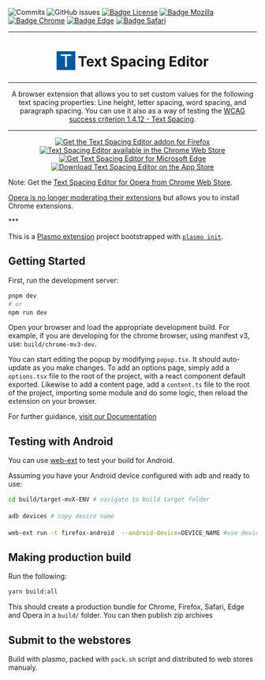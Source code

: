 ![Commits](https://img.shields.io/github/commit-activity/y/zmrhaljiri/text-spacing-editor?label=Commits)
![GitHub issues](https://img.shields.io/github/issues/zmrhaljiri/text-spacing-editor)
[![Badge License]](LICENSE.txt)
[![Badge Mozilla]](https://addons.mozilla.org/en-US/firefox/addon/text-spacing-editor-actum/)
[![Badge Chrome]](https://chrome.google.com/webstore/detail/text-spacing-editor/amnelgbfbdlfjeaobejkfmjjnmeddaoj)
[![Badge Edge]](https://microsoftedge.microsoft.com/addons/detail/nhjfhffdjhbdflekgnopingdbflmgjfb)
[![Badge Safari]](https://apps.apple.com/us/app/text-spacing-editor/id6469146607)

***

<h1 align="center">
    <sub>
        <img src="https://raw.githubusercontent.com/zmrhaljiri/text-spacing-editor/master/icon48.png" height="38" width="38">
    </sub>
    Text Spacing Editor
</h1>

***
<p align="center">
A browser extension that allows you to set custom values for the following text spacing properties: Line height, letter spacing, word spacing, and paragraph spacing.
You can use it also as a way of testing the <a href="https://www.w3.org/WAI/WCAG21/Understanding/text-spacing.html">WCAG success criterion 1.4.12 - Text Spacing</a>.
</p>

***

<p align="center">
<a href="https://addons.mozilla.org/en-US/firefox/addon/text-spacing-editor-actum/"><img src="https://user-images.githubusercontent.com/585534/107280546-7b9b2a00-6a26-11eb-8f9f-f95932f4bfec.png" alt="Get the Text Spacing Editor addon for Firefox"></a>
<a href="https://chrome.google.com/webstore/detail/text-spacing-editor/amnelgbfbdlfjeaobejkfmjjnmeddaoj"><img src="https://user-images.githubusercontent.com/585534/107280622-91a8ea80-6a26-11eb-8d07-77c548b28665.png" alt="Text Spacing Editor available in the Chrome Web Store"></a>
<a href="https://microsoftedge.microsoft.com/addons/detail/nhjfhffdjhbdflekgnopingdbflmgjfb"><img src="https://user-images.githubusercontent.com/585534/107280673-a5ece780-6a26-11eb-9cc7-9fa9f9f81180.png" alt="Get Text Spacing Editor for Microsoft Edge"></a>
<a href="https://apps.apple.com/us/app/text-spacing-editor/id6469146607"><img src="https://developer.apple.com/assets/elements/badges/download-on-the-app-store.svg" alt="Download Text Spacing Editor on the App Store" height="64"></a>
</p>

<p>Note: Get the <a target="_blank" rel="noopener noreferrer" href="https://chrome.google.com/webstore/detail/text-spacing-editor/amnelgbfbdlfjeaobejkfmjjnmeddaoj">Text Spacing Editor for Opera from Chrome Web Store</a>.</p>
<p><a target="_blank" rel="noopener noreferrer" href="https://forums.opera.com/topic/16609/very-long-extension-moderation-process/408">Opera is no longer moderating their extensions</a> but allows you to install Chrome extensions.</p>
***

This is a [Plasmo extension](https://docs.plasmo.com/) project bootstrapped with [`plasmo init`](https://www.npmjs.com/package/plasmo).

## Getting Started

First, run the development server:

```bash
pnpm dev
# or
npm run dev
```

Open your browser and load the appropriate development build. For example, if you are developing for the chrome browser, using manifest v3, use: `build/chrome-mv3-dev`.

You can start editing the popup by modifying `popup.tsx`. It should auto-update as you make changes. To add an options page, simply add a `options.tsx` file to the root of the project, with a react component default exported. Likewise to add a content page, add a `content.ts` file to the root of the project, importing some module and do some logic, then reload the extension on your browser.

For further guidance, [visit our Documentation](https://docs.plasmo.com/)

## Testing with Android


You can use [web-ext](https://github.com/mozilla/web-ext) to test your build for Android.

Assuming you have your Android device configured with adb and ready to use:

```bash
cd build/target-mvX-ENV # navigate to build target folder

adb devices # copy device name

web-ext run -t firefox-android  --android-device=DEVICE_NAME #use device name from adb
```

## Making production build

Run the following:

```bash
yarn build:all
```

This should create a production bundle for Chrome, Firefox, Safari, Edge and Opera in a `build/` folder. You can then publish zip archives

## Submit to the webstores

Build with plasmo, packed with `pack.sh` script and distributed to web stores manualy.


<!----------------------------------[ Badges ]--------------------------------->
[Badge License]: https://img.shields.io/badge/License-GPLv3-blue.svg
[Badge Chrome]: https://img.shields.io/chrome-web-store/rating/amnelgbfbdlfjeaobejkfmjjnmeddaoj?label=Chrome
[Badge Edge]: https://img.shields.io/badge/dynamic/json?label=Edge&color=brightgreen&query=%24.averageRating&suffix=%2F%35&url=https%3A%2F%2Fmicrosoftedge.microsoft.com%2Faddons%2Fgetproductdetailsbycrxid%2___ADD___ID
[Badge Mozilla]: https://img.shields.io/amo/rating/text-spacing-editor?label=Firefox
[Badge Safari]: https://img.shields.io/amo/rating/text-spacing-editor?label=Safari
[Badge Opera]: https://img.shields.io/amo/rating/text-spacing-editor?label=Opera

